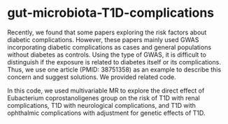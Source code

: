 # gut-microbiota-T1D-complications

Recently, we found that some papers exploring the risk factors about diabetic complications. However, these papers mainly used GWAS incorporating diabetic complications as cases and general populations without diabetes as controls. Using the type of GWAS, it is difficult to distinguish if the exposure is related to diabetes itself or its complications. Thus, we use one article (PMID: 38751358) as an example to describe this concern and suggest solutions. We provided related code. 

In this code, we used multivariable MR to explore the direct effect of Eubacterium coprostanoligenes group on the risk of T1D with renal complications, T1D with neurological complications, and T1D with ophthalmic complications with adjustment for genetic effects of T1D.
